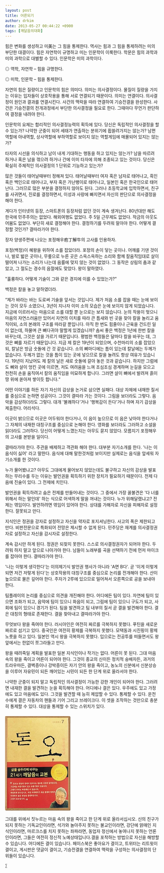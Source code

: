 ```yaml
---
layout: post
title: 어른되기
author: drkim
date: 2013-05-27 00:44:22 +0900
tags: [깨달음의대화]
---
```


  


힘은 변화를 생성하고 미美는 그 힘을 통제한다. 역사는 힘과 그 힘을 통제하려는 미의 부단한 대결이다. 힘은 자연학이 규명하고 미는 인문학이 이룩한다. 학문은 힘의 과학과 미의 과학으로 대별할 수 있다. 인문학은 미의 과학이다. 


  


◎ 역학, 자연학 – 힘을 규명한다. 

◎ 미학, 인문학 – 힘을 통제한다. 


  


자연의 힘은 질량이고 인문학의 힘은 의미다. 의미는 의사결정이다. 물질이 질량을 가지는 이유는 입자들이 상호작용을 통해 서로 연결되기 때문이다. 의미는 연결이다. 의사결정이 원인과 결과를 연결시킨다. 사건의 맥락을 따라 연결하여 기승전결을 완성한다. 사건은 기승전결의 전개과정에서 부단한 의사결정을 필요로 한다. 그때마다 무언가 판단하여 결정을 내려야 한다. 


  


인문학의 요체는 합리적인 의사결정능력의 획득에 있다. 당신은 독립적인 의사결정을 할 수 있는가? 나약한 군중이 되어 세태가 연출하는 분위기에 휩쓸려가지는 않는가? 남편역할에 아내역할, 상사역할에 부하역할로 보이지 않는 역할게임에 매몰되어 있지는 않는가?


  


타자의 시선을 의식하고 남이 내게 기대하는 행동을 하고 있지는 않는가? 남을 따르려 하거나 혹은 남을 꺾으려 하거나 간에 이미 타자에 의해 조종되고 있는 것이다. 당신은 확실히 주체적인 의사결정의 1 단위로 기능하고 있는가? 


  


많은 것들이 태어날때부터 정해져 있다. 태어날때부터 여자 혹은 남자로 태어나고, 흑인 혹은 백인으로 태어나고, 부자 혹은 가난뱅이로 태어나고, 일본인 혹은 한국인으로 태어난다. 그러므로 많은 부분을 결정하지 않아도 된다. 그러나 초등학교에 입학하면서, 친구를 사귀면서, 진로를 결정하면서, 이성과 사랑에 빠지면서 자신의 판단으로 의사결정을 해야 한다. 


  


게다가 인터넷의 등장, 스마트폰의 등장처럼 없던 것이 계속 생겨난다. 80년대만 해도 한국에 민주주의는 없었다. 해외여행도 없었다. 주 5일 근무제도 없었다. 작금의 아웃도어붐도 없었다. 부단히 새로 결정해야 한다. 결정하기를 두려워 말아야 한다. 어떻게 결정할 것인가? 결따라가야 한다.


  


장자 양생주편에 나오는 포정해우庖丁解牛의 고사를 인용하자. 


  


포정(백정)이 혜왕을 위하여 소를 잡았더라. 포정의 손이 닿는 곳이나. 어깨를 기댄 것이나, 발로 밟은 곳이나, 무릎으로 누른 곳은 스윽스윽하는 소리와 함께 칼움직임대로 살이 떨어져 나가는 소리가 나는데 음률에 맞지 않는 것이 없었다. 그 동작은 상림의 춤과 같았고, 그 절도는 경수의 음절에도 맞았다. 왕이 말하였다.


  


"훌륭하다. 어떻게 기술이 그와 같은 경지에 이를 수 있었는가?"


  


백정은 칼을 놓고 말하였더라.


  


“제가 바라는 바는 도로써 기술을 앞서는 것입니다. 제가 처음 소를 잡을 때는 눈에 보이는 것이 모두 소였으나, 3년이 지나자 이미 소의 모습은 눈에 보이지 않게 되었습니다. 지금에 이르러서는 마음으로 소를 대할 뿐 눈으로는 보지 않습니다. 눈의 작용이 멎으니 마음의 자연스러움만 있어서 자연의 이치를 따라 큰 틈새와 빈 곳을 찾아 칼을 놀리고 움직이되, 소의 본래의 구조를 따라갈 뿐입니다. 아직 한 번도 힘줄이나 근육을 건드린 일이 없는데, 하물며 큰 뼈다귀야 말할게 있겠습니까? 솜씨 좋은 백정은 1년에 한번 칼을 바꾸는데, 그것은 살을 가르기 때문입니다. 평범한 백정들은 달마다 칼을 바꾸는 데, 그것은 뼈를 자르기 때문입니다. 지금 제 칼은 19년이 되었으며, 수천마리의 소를 잡았으되, 칼날은 방금 숫돌에 간 것 같습니다. 소의 뼈마디에는 틈이 있는데 칼날에는 두께가 없습니다. 두께가 없는 것을 틈이 있는 곳에 넣으므로 칼을 놀려도 항상 여유가 있습니다. 19년이 지났어도 제 칼의 날은 새로 숫돌에 갈아 놓은 것과 같습니다. 하지만 그럼에도 뼈와 살이 엉킨 곳에 이르면, 저도 여려움을 느껴 조심조심 경계하며 눈길을 모으고 천천히 손을 움직여서 칼의 움직임을 미묘하게 합니다. 그러면 살이 뼈에서 발려져 흙이 땅 위에 쏟아져 쌓이듯 합니다.“


  


어떤 이야기를 하든 자기 자신의 감상을 논거로 삼으면 실패다. 대상 자체에 내재한 질서를 중심으로 논하면 성공이다. 그것이 결따라 가는 것이다. 그림을 보더라도 그렇다. 음악을 감상하더라도 그렇다. 대개 '불쾌하다'거나 '행복감이 든다'거나 하며 자기 감상을 제출한다. 어리석다. 


  


이곳이 밝으므로 이곳은 어두워야 한다거나, 이 음이 높으므로 이 음은 낮아야 한다거나 그 자체의 내재한 대칭구조를 중심으로 논해야 한다. 영화를 보더라도 그러하고 소설을 읽더라도 그러하다. 당신이 어떻게 느꼈는지는 아무도 묻지 않았다. 모름지기 포정해우의 고사를 본받을 일이다. 


  


결따라가야 한다. 주관을 배제하고 객관화 해야 한다. 대부분 자기소개를 한다. '나는 이 음식이 싫어' 라고 말한다. 음식에 대해 말한것처럼 보이지만 실제로는 음식을 앞세워 자기소개를 한 것이다. 


  


누가 물어봤냐고? 아무도 그대에게 물어보지 않았는데도 불구하고 자신의 감상을 발표하는 무리수를 두는 이유는 발언권을 획득하기 위한 장치가 필요하기 때문이다. 전제 다음에 진술이 있다. 그 전제에 치인다. 


  


발언권을 획득하려고 숨은 전제를 만들어내는 것이다. 그 중에서 가장 꼴불견은 '다 너를 위해서 하는 말인데' 하는 식으로 어색하게 말을 꺼내는 것이다. 누가 위해달랬냐고? 전제는 엮임이다. 발언하려면 엮임이 있어야 한다. 상대를 가해자로 자신을 피해자로 설정한다. 잘못되고 만다.


  


지식인은 정권을 강자로 설정하고 자신을 약자로 포지셔닝한다. 사고의 폭은 제한되고 만다. 비판전문으로 특화되어 전망은 제시할 수 없게 된다. 민주당은 재계를 의사결정권자로 설정하고 자신을 감시자로 설정한다. 


  


계속 감시만 하게 된다. 정권은 되찾지 못한다. 스스로 의사결정권자가 되어야 한다. 두려워 하지 말고 앞으로 나아가야 한다. 남들이 노래부를 곡을 선택하기 전에 먼저 마이크를 잡아야 한다. 결따라가야 한다. 


  


'나는 이렇게 생각한다'는 이의제기식 발언권 행사가 아니라 'A면 B다'. 곧 '이게 이렇게 되면 저건 저렇게 된다'는 상호작용의 대칭구조를 중심으로 논리를 전개해야 한다. 산이 높으므로 물은 깊어야 한다. 주자가 2루에 있으므로 밀어쳐서 오른쪽으로 공을 보내야 한다. 


  


팀플레이의 논리를 중심으로 의견을 개진해야 한다. 어디에든 팀이 있다. 자연에 팀이 있으면 조화가 되고, 음악에 팀이 있으니 화음이 되고, 그림에 팀이 있으니 구도가 되고, 사회에 팀이 있으니 경기가 된다. 팀을 발견하고 팀 내부의 질서 곧 결을 발견해야 한다. 결은 대칭의 형태로 존재한다. 결을 찾아내고 결따라가야 한다.


  


무엇보다 왕을 죽여야 한다. 러시아인은 여전히 짜르를 극복하지 못했다. 푸틴을 새로운 짜르로 섬기고 있다. 중국인은 여전히 황제를 극복하지 못했다. 모택동과 시진핑이 황제노릇을 하고 있다. 일본인 역시 왕을 극복하지 못했다. 입으로는 전공투를 떠들면서도 왕 앞에서는 한없이 쪼그라들고 만다. 


  


왕을 때려죽일 계획을 발표한 일본 지식인이나 작가는 없다. 어른이 못 된다. 그대 마음 속의 왕을 죽이고 어른이 되어야 한다. 그것이 종교의 신이든 정치적 숭배자든, 과거의 트라우마든, 결벽증이나 강박증이든 자기 안의 왕을 죽이고, 농노의 신분에서 신분상승을 이루어 자유민이 되든 깨어있는 시민이 되든 한 단계 위로 올라서야 한다.


  


나약한 군중이 되지 말고 독립적인 의사결정이 가능한 강한 개인이 되어야 한다. 그러려면 내재한 결을 발견하는 눈을 획득해야 한다. 어디에나 결은 있다. 우주에도 있고 가정에도 있고 마음에도 있다. 그것을 발견할 때 능히 제압할 수 있다. 통제할 수 있다. 운전수에게 결은 자동차의 핸들과 기어 그리고 브레이크다. 이 셋을 조작하는 것만으로 충분히 통제할 수 있다. 대상을 통제할 수 있는 스위치가 있다. 


  




 ###


  





  ![](/files/attach/images/198/727/315/55.JPG) 
  
  
   그대를 위에서 짓누르는 마음 속의 왕을 죽이고 한 단계 위로 올라서십시오. 신의 친구가 되지 못하는 기독교인이라면, 석가와 놀아주지 못하는 불교인이라면, 강단에 얽매인 지식인이라면, 마르크스를 치지 못하는 좌파라면, 동업자 정신에서 놓여나지 못하는 언론인이라면, 그들은 여전히 정신적 노예상태입니다.결을 포착하는 방법으로 자신을 해방할 수 있습니다. 어디에든 결이 있습니다. 페이스북은 좋아요가 결이고, 트위터는 리트윗이 결이고, 게시판은 댓글이 결이고, 기승전결을 연결하여 맥락을 구성하는 의사결정의 단위들이 있습니다. 
  
  
  
  
  
    ∑ 
  
  
  
  
  
  
  
  
  
  
  
  
  
  
  
  
  
  
  
  
  
  
  
  
  
  
  
